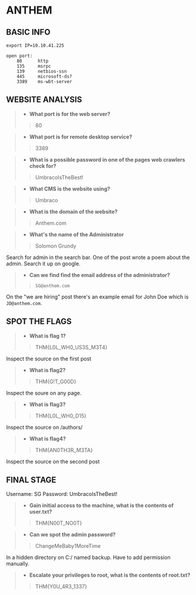 # ANTHEM

## BASIC INFO
```
export IP=10.10.41.225

open port:
	80		http
	135		msrpc
	139		netbios-ssn
	445		microsoft-ds?
	3389	ms-wbt-server
```


## WEBSITE ANALYSIS

> - **What port is for the web server?**
>> 80

> - **What port is for remote desktop service?**
>> 3389

> - **What is a possible password in one of the pages web crawlers check for?**
>> UmbracoIsTheBest!

> - **What CMS is the website using?**
>> Umbraco

> - **What is the domain of the website?**
>> Anthem.com

> - **What's the name of the Administrator**
>> Solomon Grundy

Search for admin in the search bar. One of the post wrote a poem about the admin. Search it up on google.

> - **Can we find find the email address of the administrator?**
>> `SG@anthem.com`

On the "we are hiring" post there's an example email for John Doe which is `JD@anthem.com`.

## SPOT THE FLAGS

> - **What is flag 1?**
>> THM{L0L_WH0_US3S_M3T4}

Inspect the source on the first post

> - **What is flag2?**
>> THM{G!T_G00D}

Inspect the soure on any page.

> - **What is flag3?**
>> THM{L0L_WH0_D15}

Inspect the source on /authors/

> - **What is flag4?**
>> THM{AN0TH3R_M3TA}

Inspect the source on the second post

## FINAL STAGE

Username:	SG
Password:	UmbracoIsTheBest!

> - **Gain initial access to the machine, what is the contents of user.txt?**
>> THM{N00T_NO0T}

> - **Can we spot the admin password?**
>> ChangeMeBaby1MoreTime

In a hidden directory on C:/ named backup. Have to add permission manually.

> - **Escalate your privileges to root, what is the contents of root.txt?**
>> THM{Y0U_4R3_1337}